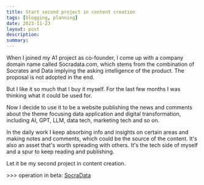 ```yaml
---
title: Start second project in content creation
tags: [blogging, planning]
date: 2023-11-23
layout: post
description: 
summary:
---
```


When I joined my A1 project as co-founder, I come up with a company domain name called Socradata.com, which stems from the combination of Socrates and Data implying the asking intelligence of the product. The proposal is not adopted in the end. 

But I like it so much that I buy it myself. For the last few months I was thinking what it could be used for. 

Now I decide to use it to be a website publishing the news and comments about the theme focusing data application and digital transformation, including AI, GPT, LLM, data tech, marketing tech and so on. 

In the daily work I keep absorbing info and insights on certain areas and making notes and comments, which could be the source of the content. It's also an asset that's worth spreading with others. It's the tech side of myself and a spur to keep reading and publishing.

Let it be my second project in content creation. 

\>>> operation in beta: [SocraData](https://socradata.com)

